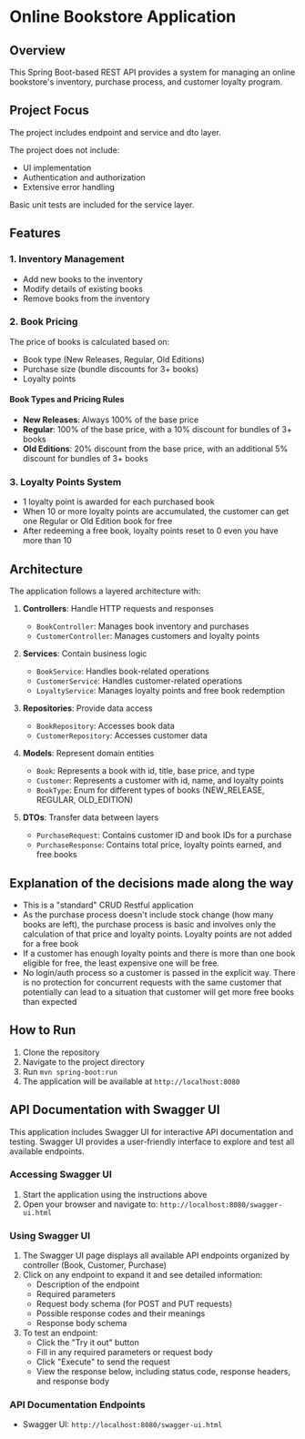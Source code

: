 # Online Bookstore Application

## Overview

This Spring Boot-based REST API provides a system for managing an online bookstore's inventory, purchase process, and customer loyalty program.

## Project Focus

The project includes endpoint and service and dto layer.

The project does not include:
- UI implementation
- Authentication and authorization
- Extensive error handling

Basic unit tests are included for the service layer.

## Features

### 1. Inventory Management
- Add new books to the inventory
- Modify details of existing books
- Remove books from the inventory

### 2. Book Pricing
The price of books is calculated based on:
- Book type (New Releases, Regular, Old Editions)
- Purchase size (bundle discounts for 3+ books)
- Loyalty points

#### Book Types and Pricing Rules
- **New Releases**: Always 100% of the base price
- **Regular**: 100% of the base price, with a 10% discount for bundles of 3+ books
- **Old Editions**: 20% discount from the base price, with an additional 5% discount for bundles of 3+ books

### 3. Loyalty Points System
- 1 loyalty point is awarded for each purchased book
- When 10 or more loyalty points are accumulated, the customer can get one Regular or Old Edition book for free
- After redeeming a free book, loyalty points reset to 0 even you have more than 10

## Architecture

The application follows a layered architecture with:

1. **Controllers**: Handle HTTP requests and responses
   - `BookController`: Manages book inventory and purchases
   - `CustomerController`: Manages customers and loyalty points

2. **Services**: Contain business logic
   - `BookService`: Handles book-related operations
   - `CustomerService`: Handles customer-related operations
   - `LoyaltyService`: Manages loyalty points and free book redemption

3. **Repositories**: Provide data access
   - `BookRepository`: Accesses book data
   - `CustomerRepository`: Accesses customer data

4. **Models**: Represent domain entities
   - `Book`: Represents a book with id, title, base price, and type
   - `Customer`: Represents a customer with id, name, and loyalty points
   - `BookType`: Enum for different types of books (NEW_RELEASE, REGULAR, OLD_EDITION)

5. **DTOs**: Transfer data between layers
   - `PurchaseRequest`: Contains customer ID and book IDs for a purchase
   - `PurchaseResponse`: Contains total price, loyalty points earned, and free books

## Explanation of the decisions made along the way
- This is a "standard" CRUD Restful application
- As the purchase process doesn't include stock change (how many books are left), the purchase process is basic and involves 
only the calculation of that price and loyalty points. Loyalty points are not added for a free book
- If a customer has enough loyalty points and there is more than one book eligible for free, the least expensive one will be free.
- No login/auth process so a customer is passed in the explicit way. There is no protection for concurrent requests with 
the same customer that potentially can lead to a situation that customer will get more free books than expected
   

## How to Run

1. Clone the repository
2. Navigate to the project directory
3. Run `mvn spring-boot:run`
4. The application will be available at `http://localhost:8080`

## API Documentation with Swagger UI

This application includes Swagger UI for interactive API documentation and testing. Swagger UI provides a user-friendly interface to explore and test all available endpoints.

### Accessing Swagger UI

1. Start the application using the instructions above
2. Open your browser and navigate to: `http://localhost:8080/swagger-ui.html`

### Using Swagger UI

1. The Swagger UI page displays all available API endpoints organized by controller (Book, Customer, Purchase)
2. Click on any endpoint to expand it and see detailed information:
   - Description of the endpoint
   - Required parameters
   - Request body schema (for POST and PUT requests)
   - Possible response codes and their meanings
   - Response body schema
3. To test an endpoint:
   - Click the "Try it out" button
   - Fill in any required parameters or request body
   - Click "Execute" to send the request
   - View the response below, including status code, response headers, and response body

### API Documentation Endpoints

- Swagger UI: `http://localhost:8080/swagger-ui.html`
